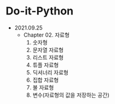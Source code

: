 # Do-it-Python
- 2021.09.25
  - Chapter 02. 자료형
    1) 숫자형
    2) 문자열 자료형
    3) 리스트 자료형
    4) 튜플 자료형
    5) 딕셔너리 자료형
    6) 집합 자료형
    7) 불 자료형
    8) 변수(자료형의 값을 저장하는 공간)
